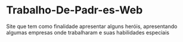 # Trabalho-De-Padr-es-Web
Site que tem como finalidade apresentar alguns heróis, apresentando algumas empresas onde trabalharam e suas habilidades especiais
